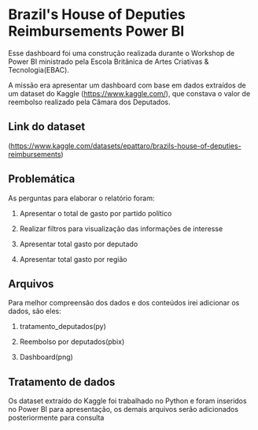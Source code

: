 # Brazil's House of Deputies Reimbursements Power BI

Esse dashboard foi uma construção realizada durante o Workshop de Power BI ministrado pela Escola Britânica de Artes Criativas & Tecnologia(EBAC).

A missão era apresentar um dashboard com base em dados extraídos de um dataset do Kaggle (https://www.kaggle.com/), que constava o valor de reembolso realizado pela Câmara dos Deputados.

## Link do dataset
(https://www.kaggle.com/datasets/epattaro/brazils-house-of-deputies-reimbursements)

## Problemática

As perguntas para elaborar o relatório foram:

1. Apresentar o total de gasto por partido político

2. Realizar filtros para visualização das informações de interesse

3. Apresentar total gasto por deputado

4. Apresentar total gasto por região

## Arquivos

Para melhor compreensão dos dados e dos conteúdos irei adicionar os dados, são eles:

1. tratamento_deputados(py)

2. Reembolso por deputados(pbix)

3. Dashboard(png)

## Tratamento de dados

Os dataset extraído do Kaggle foi trabalhado no Python e foram inseridos no Power BI para apresentação, os demais arquivos serão adicionados posteriormente para consulta
